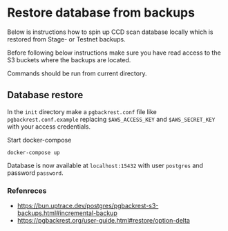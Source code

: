 # Restore database from backups

Below is instructions how to spin up CCD scan database locally which is restored from Stage- or Testnet backups.

Before following below instructions make sure you have read access to the S3 buckets where the backups are located.

Commands should be run from current directory.

## Database restore

In the `init` directory make a `pgbackrest.conf` file like `pgbackrest.conf.example` replacing `$AWS_ACCESS_KEY` and `$AWS_SECRET_KEY` with your access credentials.

Start docker-compose
```
docker-compose up
```

Database is now available at `localhost:15432` with user `postgres` and password `password`.

### Refenreces
- https://bun.uptrace.dev/postgres/pgbackrest-s3-backups.html#incremental-backup
- https://pgbackrest.org/user-guide.html#restore/option-delta
